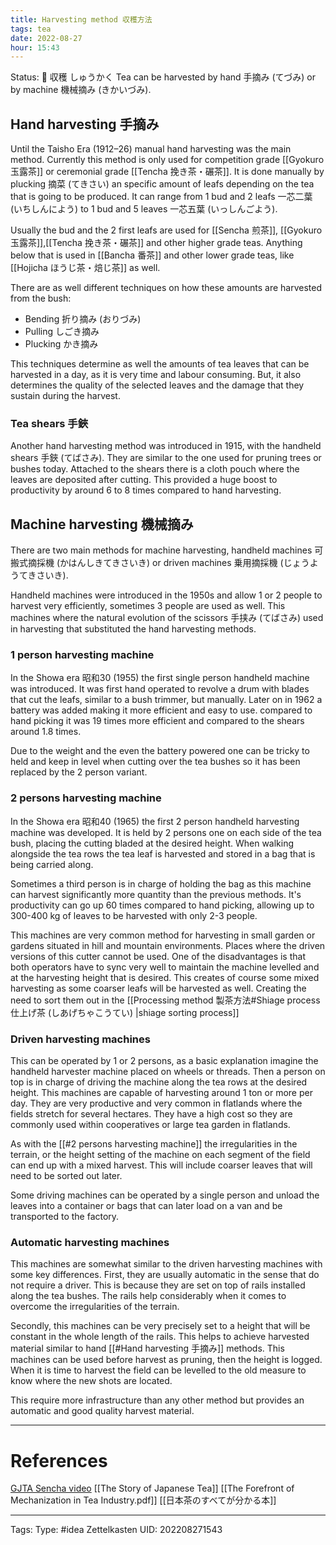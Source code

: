 ```yaml
---
title: Harvesting method 収穫方法
tags: tea
date: 2022-08-27
hour: 15:43
---
```

Status: 🌱
収穫 しゅうかく
Tea can be harvested by hand 手摘み (てづみ) or by machine 機械摘み (きかいづみ).

## Hand harvesting 手摘み
Until the Taisho Era (1912–26) manual hand harvesting was the main method. Currently this method is only used for competition grade [[Gyokuro 玉露茶]] or ceremonial grade [[Tencha 挽き茶・碾茶]]. It is done manually by plucking 摘菜 (てきさい) an specific amount of leafs depending on the tea that is going to be produced. It can range from 1 bud and 2 leafs 一芯二葉 (いちしんによう) to 1 bud and 5 leaves 一芯五葉 (いっしんごよう). 

Usually the bud and the 2  first leafs are used for [[Sencha 煎茶]], [[Gyokuro 玉露茶]],[[Tencha 挽き茶・碾茶]] and other higher grade teas. Anything below that is used in [[Bancha 番茶]] and other lower grade teas, like [[Hojicha ほうじ茶・焙じ茶]] as well.

There are as well different techniques on how these amounts are harvested from the bush:
- Bending 折り摘み (おりづみ) 
- Pulling しごき摘み
- Plucking かき摘み

This techniques determine as well the amounts of tea leaves that can be harvested in a day, as it is very time and labour consuming. But, it also determines the quality of the selected leaves and the damage that they sustain during the harvest.

### Tea shears 手鋏
Another hand harvesting method was introduced in 1915, with the handheld shears 手鋏 (てばさみ). They are similar to the one used for pruning trees or bushes today. Attached to the shears there is a cloth pouch where the leaves are deposited after cutting. This provided a huge boost to productivity by around 6 to 8 times compared to hand harvesting.

## Machine harvesting 機械摘み
There are two main methods for machine harvesting, handheld machines 可搬式摘採機 (かはんしきてきさいき) or driven machines 乗用摘採機 (じょうようてきさいき).

Handheld machines were introduced in the 1950s and allow 1 or 2 people to harvest very efficiently, sometimes 3 people are used as well. This machines where the natural evolution of the scissors 手挟み (てばさみ) used in harvesting that substituted the hand harvesting methods. 

###  1 person harvesting machine
In the Showa era 昭和30 (1955) the first single person handheld machine was introduced. It was first hand operated to revolve a drum with blades that cut the leafs, similar to a bush trimmer, but manually. Later on in 1962 a battery was added making it more efficient and easy to use. compared to hand picking it was 19 times more efficient and compared to the shears around 1.8 times. 

Due to the weight and the even the battery powered one can be tricky to held and keep in level when cutting over the tea bushes so it has been replaced by the 2 person variant.

### 2 persons harvesting machine
In the Showa era 昭和40 (1965) the first 2 person handheld harvesting machine was developed. It is held by 2 persons one on each side of the tea bush, placing the cutting bladed at the desired height. When walking alongside the tea rows the tea leaf is harvested and stored in a bag that is being carried along. 

Sometimes a third person is in charge of holding the bag as this machine can harvest significantly more quantity than the previous methods. It's productivity can go up 60 times compared to hand picking, allowing up to 300-400 kg of leaves to be harvested with only 2-3 people.

This machines are very common method for harvesting in small garden or gardens situated in hill and mountain environments. Places where the driven versions of this cutter cannot be used. One of the disadvantages is that both operators have to sync very well to maintain the machine levelled and at the harvesting height that is desired. This creates of course some mixed harvesting as some coarser leafs will be harvested as well. Creating the need to sort them out in the [[Processing method 製茶方法#Shiage process 仕上げ茶 (しあげちゃこうてい) |shiage sorting process]] 

### Driven harvesting machines
This can be operated by 1 or 2 persons, as a basic explanation imagine the handheld harvester machine placed on wheels or threads. Then a person on top is in charge of driving the machine along the tea rows at the desired height. This machines are capable of harvesting around 1 ton or more per day. They are very productive and very common in flatlands where the fields stretch for several hectares. They have a high cost so they are commonly used within cooperatives or large tea garden in flatlands.

As with the [[#2 persons harvesting machine]] the irregularities in the terrain, or the height setting of the machine on each segment of the field can end up with a mixed harvest. This will include coarser leaves that will need to be sorted out later. 

Some driving machines can be operated by a single person and unload the leaves into a container or bags that can later load on a van and be transported to the factory.

### Automatic harvesting machines
This machines are somewhat similar to the driven harvesting machines with some key differences. First, they are usually automatic in the sense that do not require a driver. This is because they are set on top of rails installed along the tea bushes. The rails help considerably when it comes to overcome the irregularities of the terrain. 

Secondly, this machines can be very precisely set to a height that will be constant in the whole length of the rails. This helps to achieve harvested material similar to hand [[#Hand harvesting 手摘み]] methods. This machines can be used before harvest as pruning, then the height is logged. When it is time to harvest the field can be levelled to the old measure to know where the new shots are located.

This require more infrastructure than any other method but provides an automatic and good quality harvest material.


---
# References

[GJTA Sencha video](https://www.youtube.com/watch?v=SXlz5fg1RKU&t=14s)
[[The Story of Japanese Tea]]
[[The Forefront of Mechanization in Tea Industry.pdf]]
[[日本茶のすべてが分かる本]]

---
Tags:
Type: #idea
Zettelkasten UID: 202208271543
